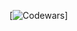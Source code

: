 [![Codewars](https://github.r2v.ch/codewars?user=Adaxer&stroke=black&theme=light&hide_clan=true(https://www.codewars.com/users/Adaxer/completed_solutions))]
